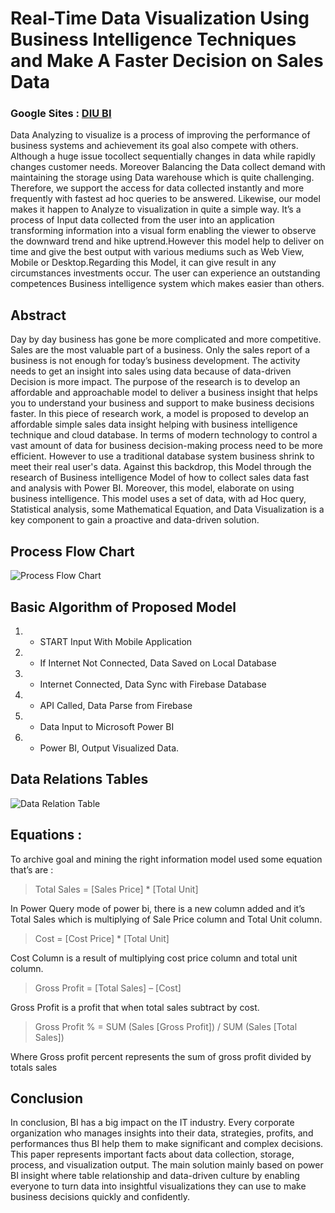 # Real-Time Data Visualization Using Business Intelligence Techniques and Make A Faster Decision on Sales Data

### Google Sites : [DIU BI](https://sites.google.com/diu.edu.bd/diubi/)
Data Analyzing to visualize is a process of improving the performance of business systems and achievement its goal also compete with others. Although a huge issue tocollect sequentially changes in data while rapidly changes customer needs. Moreover Balancing the Data collect demand with maintaining the storage using Data warehouse which is quite challenging. Therefore, we support the access for data collected instantly and more frequently with fastest ad hoc queries to be answered. Likewise, our model makes it happen to Analyze to visualization in quite a simple way. It’s a process of Input data collected from the user into an application transforming information into a visual form enabling the viewer to observe the downward trend and hike uptrend.However this model help to deliver on time and give the best output with various mediums such as Web View, Mobile or Desktop.Regarding this Model, it can give result in any circumstances investments occur. The user can experience an outstanding competences Business intelligence system which makes easier than others.
## Abstract
Day by day business has gone be more complicated and more competitive. Sales are the most valuable part of a business. Only the sales report of a business is not enough for today’s business development. The activity needs to get an insight into sales using data because of data-driven Decision is more impact. The purpose of the research is to develop an affordable and approachable model to deliver a business insight that helps you to understand your business and support to make business decisions faster. In this piece of research work, a model is proposed to develop an affordable simple sales data insight helping with business intelligence technique and cloud database. In terms of modern technology to control a vast amount of data for business decision-making process need to be more efficient. However to use a traditional database system business shrink to meet their real user's data. Against this backdrop, this Model through the research of Business intelligence Model of how to collect sales data fast and analysis with Power BI. Moreover, this model, elaborate on using business intelligence. This model uses a set of data, with ad Hoc query, Statistical analysis, some Mathematical Equation, and Data Visualization is a key component to gain a proactive and data-driven solution.
## Process Flow Chart
![Process Flow Chart](https://i.imgur.com/A0nFB34.png)

## Basic Algorithm of Proposed Model
1.  - START Input With Mobile Application
2.  - If Internet Not Connected, Data Saved on Local Database
3. - Internet Connected, Data Sync with Firebase Database
4. - API Called, Data Parse from Firebase
5. - Data Input to Microsoft Power BI
6. - Power BI, Output Visualized Data. 

## Data Relations Tables
![Data Relation Table](https://i.imgur.com/TMZqbP1.png)

## Equations :
To archive goal and mining the right information model used some equation that’s are :
> Total Sales = [Sales Price] * [Total Unit]

In Power Query mode of power bi, there is a new column added and it’s Total Sales which is multiplying of Sale Price column and Total Unit column.
> Cost = [Cost Price] * [Total Unit]

Cost Column is a result of multiplying cost price column and total unit column.
> Gross Profit = [Total Sales] – [Cost]

Gross Profit is a profit that when total sales subtract by cost.
> Gross Profit % = SUM (Sales [Gross Profit]) / SUM (Sales [Total Sales])

Where Gross profit percent represents the sum of gross profit divided by totals sales

## Conclusion
In conclusion, BI has a big impact on the IT industry. Every corporate organization who manages insights into their data, strategies, profits, and performances thus BI help them to make significant and complex decisions. This paper represents important facts about data collection, storage, process, and visualization output. The main solution mainly based on power BI insight where table relationship and data-driven culture by enabling everyone to turn data into insightful visualizations they can use to make business decisions quickly and confidently.
